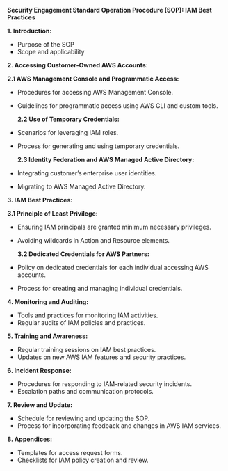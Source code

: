 **Security Engagement Standard Operation Procedure (SOP): IAM Best Practices**

**1. Introduction:**

- Purpose of the SOP
- Scope and applicability

**2. Accessing Customer-Owned AWS Accounts:**

   **2.1 AWS Management Console and Programmatic Access:**

- Procedures for accessing AWS Management Console.
- Guidelines for programmatic access using AWS CLI and custom tools.

   **2.2 Use of Temporary Credentials:**

- Scenarios for leveraging IAM roles.
- Process for generating and using temporary credentials.

   **2.3 Identity Federation and AWS Managed Active Directory:**

- Integrating customer’s enterprise user identities.
- Migrating to AWS Managed Active Directory.

**3. IAM Best Practices:**

   **3.1 Principle of Least Privilege:**

- Ensuring IAM principals are granted minimum necessary privileges.
- Avoiding wildcards in Action and Resource elements.

   **3.2 Dedicated Credentials for AWS Partners:**

- Policy on dedicated credentials for each individual accessing AWS accounts.
- Process for creating and managing individual credentials.

**4. Monitoring and Auditing:**

- Tools and practices for monitoring IAM activities.
- Regular audits of IAM policies and practices.

**5. Training and Awareness:**

- Regular training sessions on IAM best practices.
- Updates on new AWS IAM features and security practices.

**6. Incident Response:**

- Procedures for responding to IAM-related security incidents.
- Escalation paths and communication protocols.

**7. Review and Update:**

- Schedule for reviewing and updating the SOP.
- Process for incorporating feedback and changes in AWS IAM services.

**8. Appendices:**

- Templates for access request forms.
- Checklists for IAM policy creation and review.
